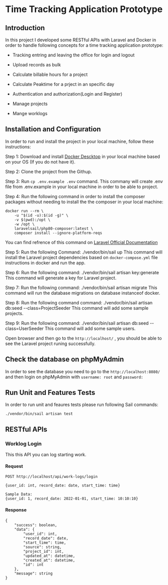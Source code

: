 # Time Tracking Application Prototype

## Introduction

In this project I developed some RESTful APIs with Laravel and Docker in order to handle following concepts for a time tracking application prototype:

- Tracking entring and leaving the office for login and logout
- Upload records as bulk
- Calculate billable hours for a project
- Calculate Peaktime for a prject in an specific day

- Authentication and authorization(Login and Register)
- Manage projects
- Mange worklogs


## Installation and Configuration

In order to run and install the project in your local machine, follow these instructions:

Step 1: Download and install [Docker Descktop](https://www.docker.com/products/docker-desktop) in your local machine based on your OS (If you do not have it).

Step 2: Clone the project from the Githup.

Step 3: Run `cp .env.example .env` command.
This commany will create .env file from  .env.example in your local machine in order to be able to project.

Step 4: Run the following command in order to install the composer packages without needing to install the the composer in your local machine:

    docker run --rm \
        -u "$(id -u):$(id -g)" \
        -v $(pwd):/opt \
        -w /opt \
        laravelsail/php80-composer:latest \
        composer install --ignore-platform-reqs

You can find refrence of this command on [Laravel Official Documentation](https://laravel.com/docs/8.x/sail#installing-composer-dependencies-for-existing-projects)

Step 5: Run the following Command:
    ./vendor/bin/sail up
This command will install the Laravel project dependencies based on `docker-compose.yml` file instructions in docker and run the app.

Step 6: Run the following command:
    ./vendor/bin/sail artisan key:generate
This command will generate a key for Laravel project.

Step 7: Run the following command:
    ./vendor/bin/sail artisan migrate
This command will run the database migrations on database instanceof docker.

Step 8: Run the following command command:
    ./vendor/bin/sail artisan db:seed --class=ProjectSeeder
This command will add some sample projects.

Step 9: Run the following command:
    ./vendor/bin/sail artisan db:seed --class=UserSeeder
This command will add some sample users.

Open browser and then go to the `http://localhost/` , you should be able to see the Laravel project runing successfully.


## Check the database on phpMyAdmin

In order to see the database you need to go to the `http://localhost:8080/` and then login on phpMyAdmin with `username: root` and `password: `


## Run Unit and Features Tests

In order to run unit and feaures tests please run following Sail commands:

    ./vendor/bin/sail artisan test

## RESTful APIs

### Worklog Login

This this API you can log starting work.

#### Request

`POST http://localhost/api/work-logs/login`

    {user_id: int, record_date: date, start_time: time}

    Sample Data:
    {user_id: 1, record_date: 2022-01-01, start_time: 10:10:10}

#### Response

    {
        "success": boolean,
        "data": {
            "user_id": int,
            "record_date": date,
            "start_time": time,
            "source": string,
            "project_id": int,
            "updated_at": datetime,
            "created_at": datetime,
            "id": int
        },
        "message": string
    }